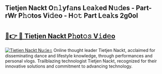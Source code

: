 ## Tietjen Nackt O𝚗𝚕yf𝚊ns L𝚎a𝚔ed N𝚞𝚍es - Part-rWr P𝚑𝚘tos Vi𝚍𝚎o - H𝚘𝚝 Part L𝚎a𝚔s 2g0ol

# <h2><a href="http://kf5c5ht.oniu.top/?m=Tietjen+Nackt">🔗👉 🔴 Tietjen Nackt P𝚑ot𝚘𝚜 V𝚒d𝚎o</a></h2>

[![Tietjen Nackt Nu𝚍e𝚜](https://i.imgur.com/0qMVB7G.gif)](http://kf5c5ht.oniu.top/?m=Tietjen+Nackt)
Online thought leader Tietjen Nackt, acclaimed for disseminating dance and lifestyle knowledge, through performances and personal vlogs. Trailblazing technologist Tietjen Nackt, recognized for their innovative solutions and commitment to advancing technology.  

